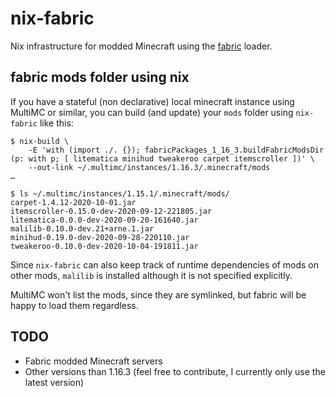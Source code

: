 # nix-fabric

Nix infrastructure for modded Minecraft using the [fabric](https://fabricmc.net) loader.

## fabric mods folder using nix

If you have a stateful (non declarative) local minecraft instance using
MultiMC or similar, you can build (and update) your `mods` folder using
`nix-fabric` like this:

```
$ nix-build \
    -E 'with (import ./. {}); fabricPackages_1_16_3.buildFabricModsDir (p: with p; [ litematica minihud tweakeroo carpet itemscroller ])' \
    --out-link ~/.multimc/instances/1.16.3/.minecraft/mods
…

$ ls ~/.multimc/instances/1.15.1/.minecraft/mods/
carpet-1.4.12-2020-10-01.jar
itemscroller-0.15.0-dev-2020-09-12-221805.jar
litematica-0.0.0-dev-2020-09-20-161640.jar
malilib-0.10.0-dev.21+arne.1.jar
minihud-0.19.0-dev-2020-09-28-220110.jar
tweakeroo-0.10.0-dev-2020-10-04-191811.jar
```

Since `nix-fabric` can also keep track of runtime dependencies of
mods on other mods, `malilib` is installed although it is not
specified explicitly.

MultiMC won't list the mods, since they are symlinked, but fabric
will be happy to load them regardless.

## TODO

* Fabric modded Minecraft servers
* Other versions than 1.16.3 (feel free to contribute, I currently only use the latest version)
